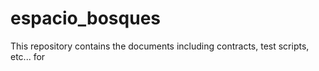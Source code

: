 # espacio_bosques
This repository contains the documents including contracts, test scripts, etc... for 
